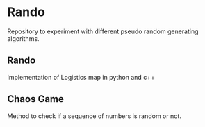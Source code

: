 # Rando
Repository to experiment with different pseudo random generating algorithms.

## Rando
Implementation of Logistics map in python and c++


## Chaos Game
Method to check if a sequence of numbers is random or not.
